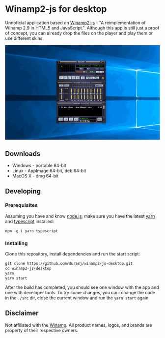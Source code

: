 # Winamp2-js for desktop

Unnoficial application based on [Winamp2-js](https://github.com/captbaritone/winamp2-js) - "A reimplementation of Winamp 2.9 in HTML5 and JavaScript.". Although this app is still just a proof of concept, you can already drop the files on the player and play them or use different skins.

[![Screenshot of Winamp2-js for desktop](./screen.gif)](https://github.com/durasj/winamp2-js-desktop)

## Downloads
- Windows - portable 64-bit
- Linux - AppImage 64-bit, deb 64-bit
- MacOS X - dmg 64-bit

## Developing

### Prerequisites

Assuming you have and know [node.js](https://nodejs.org/en/), make sure you have the latest [yarn](https://yarnpkg.com/lang/en/) and [typescript](https://www.typescriptlang.org/) installed:

```
npm -g i yarn typescript
```

### Installing

Clone this repository, install dependencies and run the start script:

```
git clone https://github.com/durasj/winamp2-js-desktop.git
cd winamp2-js-desktop
yarn
yarn start
```

After the build has completed, you should see one window with the app and one with developer tools. To try some changes, you can: change the code in the `./src` dir, close the current window and run the `yarn start` again.

## Disclaimer
Not affiliated with the [Winamp](http://www.winamp.com/). All product names, logos, and brands are property of their respective owners.